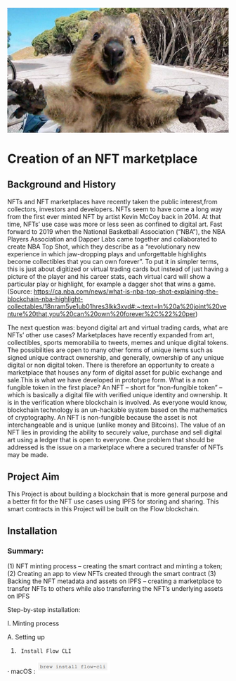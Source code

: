 ![Team_mascotmascot](Resources/Team_mascot.png)

# Creation of an NFT marketplace

## Background and History 
NFTs and NFT marketplaces have recently taken the public interest,from collectors, investors and developers. 
NFTs seem to have come a long way from the first ever minted NFT by artist Kevin McCoy back in 2014. At that time, NFTs’ use case was more or less seen as confined to digital art. Fast forward to 2019 when the National Basketball Association (“NBA”), the NBA Players Association and Dapper Labs came together and collaborated to create NBA Top Shot, which they describe as a “revolutionary new experience in which jaw-dropping plays and unforgettable highlights become collectibles that you can own forever”. To put it in simpler terms, this is just about digitized or virtual trading cards but instead of just having a picture of the player and his career stats, each virtual card will show a particular play or highlight, for example a dagger shot that wins a game. (Source: https://ca.nba.com/news/what-is-nba-top-shot-explaining-the-blockchain-nba-highlight-collectables/18nram5ye1ub01hres3lkk3xvd#:~:text=In%20a%20joint%20venture%20that,you%20can%20own%20forever%2C%22%20per)
 
The next question was: beyond digital art and virtual trading cards, what are NFTs’ other use cases? Marketplaces have recently expanded from art, collectibles, sports memorabilia to tweets, memes and unique digital tokens. The possibilities are open to many other forms of unique items such as signed unique contract ownership, and generally, ownership of any unique digital or non digital token. There is therefore an opportunity to create a marketplace that houses any form of digital asset for public exchange and sale.This is what we have developed in prototype form.
What is a non fungible token in the first place? An NFT – short for “non-fungible token” – which is basically a digital file with verified unique identity and ownership. It is in the verification where blockchain is involved. As everyone would know, blockchain technology is an un-hackable system based on the mathematics of cryptography. An NFT is non-fungible because the asset is not interchangeable and is unique (unlike money and Bitcoins). The value of an NFT lies in providing the ability to securely value, purchase and sell digital art using a ledger that is open to everyone. One problem that should be addressed is the issue on a marketplace where a secured transfer of NFTs may be made.

 
## Project Aim
 
This Project is about building a blockchain that is more general purpose and a better fit for the NFT use cases using IPFS for storing and sharing. This smart contracts in this Project will be built on the Flow blockchain.
 
## Installation 
 
### Summary:
 
(1)	NFT minting process – creating the smart contract and minting a token;
(2)	Creating an app to view NFTs created through the smart contract
(3)	Backing the NFT metadata and assets on IPFS – creating a marketplace to transfer NFTs to others while also transferring the NFT’s underlying assets on IPFS

Step-by-step installation:
 
I.                    Minting process
 
A.  	Setting up
 
1.   	Install Flow CLI
 
·         macOS :
![1A](Resources/1A.png)
